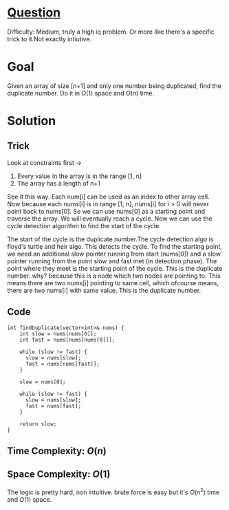 # [Question](https://leetcode.com/problems/find-the-duplicate-number/)
Difficulty: Medium, truly a high iq problem. Or more like there's a specific trick to it.Not exactly intiutive.
# Goal
Given an array of size [n+1] and only one number being duplicated, find the duplicate number. Do it in $O(1)$ space and $O(n)$ time.
# Solution
## Trick
Look at constraints first ->
1. Every value in the array is in the range [1, n]
2. The array has a length of n+1

See it this way. Each num[i] can be used as an index to other array cell. Now because each nums[i] is in range [1, n], nums[i] for i > 0 will never point back to nums[0]. So we can use nums[0] as a starting point and traverse the array. We will eventually reach a cycle. Now we can use the cycle detection algorithm to find the start of the cycle. 
  
The start of the cycle is the duplicate number.The cycle detection algo is floyd's turtle and heir algo. This detects the cycle. To find the starting point, we need an additional slow pointer running from start (nums[0]) and a slow pointer running from the point slow and fast met (in detection phase). The point where they meet is the starting point of the cycle. This is the duplicate number. why? because this is a node which two nodes are pointing to. This means there are two nums[i] pointing to same cell, which ofcourse means, there are two nums[i] with same value. This is the duplicate number. 
## Code
```
int findDuplicate(vector<int>& nums) {
    int slow = nums[nums[0]];
    int fast = nums[nums[nums[0]]];

    while (slow != fast) {
      slow = nums[slow];
      fast = nums[nums[fast]];
    }

    slow = nums[0];

    while (slow != fast) {
      slow = nums[slow];
      fast = nums[fast];
    }

    return slow;
}
```
## Time Complexity: $O(n)$
## Space Complexity: $O(1)$
The logic is pretty hard, non intuitive. brute force is easy but it's $O(n^2)$ time and $O(1)$ space.